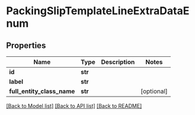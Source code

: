 # PackingSlipTemplateLineExtraDataEnum

## Properties
Name | Type | Description | Notes
------------ | ------------- | ------------- | -------------
**id** | **str** |  | 
**label** | **str** |  | 
**full_entity_class_name** | **str** |  | [optional] 

[[Back to Model list]](../README.md#documentation-for-models) [[Back to API list]](../README.md#documentation-for-api-endpoints) [[Back to README]](../README.md)


